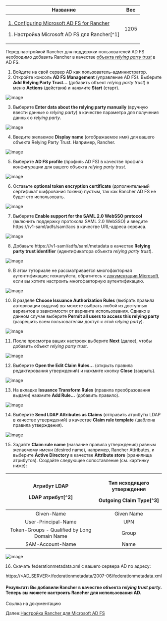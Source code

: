﻿


|**Название**|**Вес**|
| - | - |
|<p>[1. Configuring Microsoft AD FS for Rancher]( ) </p><p>1. Настройка Microsoft AD FS для Rancher[^1]</p>|1205|

  Перед настройкой Rancher для поддержки пользователей AD FS необходимо добавить Rancher в качестве [объекта ]( o )[*relying party trust*]( o ) в AD FS.

1. Войдите на свой сервер AD как пользователь-администратор.
1. Откройте консоль **AD FS Management** (управление AD FS). Выберите **Add Relying Party Trust…** (добавить объект *relying party trust*) в меню **Actions** (действия) и нажмите **Start** (старт).

![image](https://user-images.githubusercontent.com/119851242/207076585-1af4e022-f8b0-458f-9532-e39b4509b0b4.png)


3. Выберите **Enter data about the relying party manually** (вручную ввести данные о *relying party*) в качестве параметра для получения данных о *relying party*.

![image](https://user-images.githubusercontent.com/119851242/207076637-dfd5a85a-d09d-40d7-90f6-f3b9ab7d3342.png)


4. Введите желаемое **Display name** (отображаемое имя) для вашего объекта Relying Party Trust. Например, Rancher.

![image](https://user-images.githubusercontent.com/119851242/207076690-4ad20373-8f67-4993-b774-a05b23fac47b.png)
 
5. Выберите **AD FS profile** (профиль AD FS) в качестве профиля конфигурации для вашего объекта *relying party trust*.

![image](https://user-images.githubusercontent.com/119851242/207076754-7b93b78c-ff35-4b34-8a7f-06db9083c6e6.png)


6. Оставьте **optional token encryption certificate** (дополнительный сертификат шифрования токена) пустым, так как Rancher AD FS не будет его использовать.

![image](https://user-images.githubusercontent.com/119851242/207077629-66e7df28-6745-4aa6-b26d-8a37e9d7d3ca.png)

7. Выберите **Enable support for the SAML 2.0 WebSSO protocol** (включить поддержку протокола SAML 2.0 WebSSO) и введите https://<rancher-server>/v1-saml/adfs/saml/acs в качестве URL-адреса сервиса.

![image](https://user-images.githubusercontent.com/119851242/207077682-dbad572e-234c-41f7-b08d-bc2c51a3f3b2.png)

8. Добавьте https://<rancher-server>/v1-saml/adfs/saml/metadata в качестве **Relying party trust identifier**  (идентификатора объекта *relying party trust*).

![image](https://user-images.githubusercontent.com/119851242/207077815-f5a211ee-2996-4c16-97fc-63755de05142.png)

9. В этом туториале не рассматривается многофакторная аутентификация; пожалуйста, обратитесь к [документации Microsoft]( ), если вы хотите настроить многофакторную аутентификацию.

![image](https://user-images.githubusercontent.com/119851242/207077866-8c395241-fbd1-412f-8be1-ee285b76278b.png)

10. В разделе **Choose Issuance Authorization Rules** (выбрать правила авторизации выдачи) вы можете выбрать любой из доступных вариантов в зависимости от варианта использования. Однако в данном случае выберите **Permit all users to access this relying party** (разрешить всем пользователям доступ к этой *relying party*).

![image](https://user-images.githubusercontent.com/119851242/207077885-74f53373-79f0-4adf-b7d2-162a27096916.png)

11. После просмотра ваших настроек выберите **Next** (далее), чтобы добавить объект *relying party trust*.

![image](https://user-images.githubusercontent.com/119851242/207077921-b1ccdc7e-fd38-4c25-b2cb-52bc7bcfbed7.png)

12. Выберите **Open the Edit Claim Rules...** (открыть правила редактирования утверждений) и нажмите кнопку **Close** (закрыть).

![image](https://user-images.githubusercontent.com/119851242/207077961-ac36b58a-5656-42e6-aa57-c822e9bea7ab.png)

13. На вкладке **Issuance Transform Rules** (правила преобразования выдачи) нажмите **Add Rule...** (добавить правило).

![image](https://user-images.githubusercontent.com/119851242/207078059-b4610fef-ede7-4466-af0c-1730c283ea8a.png)


14. Выберите **Send LDAP Attributes as Claims** (отправить атрибуты LDAP в качестве утверждений) в качестве **Claim rule template** (шаблона правила утверждения).

![image](https://user-images.githubusercontent.com/119851242/207078118-1b740bdb-44dd-4dfe-86eb-97cb3ed3e1c0.png)

15. Задайте **Claim rule name** (название правила утверждения) равным желаемому имени (desired name), например, Rancher Attributes, и выберите **Active Directory** в качестве **Attribute store** (хранилища атрибутов). Создайте следующее сопоставление (см. картинку ниже):


|<p>Атрибут LDAP</p><p>**LDAP атрибут[^2]**</p>|<p>Тип исходящего утверждения</p><p>**Outgoing Claim Type[^3]**</p>|
| :-: | :-: |
|Given-Name|Given Name|
|User-Principal-Name|UPN|
|Token-Groups - Qualified by Long Domain Name|Group|
|SAM-Account-Name|Name|

![image](https://user-images.githubusercontent.com/119851242/207078879-1d1e3a9d-c171-44b4-b787-8ae091afe464.png)


16. Скачать federationmetadata.xml с вашего сервера AD по адресу:

https://<AD\_SERVER>/federationmetadata/2007-06/federationmetadata.xml

#### **Результат:** Вы добавили Rancher в качестве объекта *relying trust party*. Теперь вы можете настроить Rancher для использования AD.

Ссылка на документацию

Далее:[Настройка Rancher для Microsoft AD FS](https://github.com/rancher/docs/blob/master/content/rancher/v2.6/en/admin-settings/authentication/microsoft-adfs/microsoft-adfs-setup/%7B%7B%3Cbaseurl%3E%7D%7D/rancher/v2.6/en/admin-settings/authentication/microsoft-adfs/rancher-adfs-setup)

